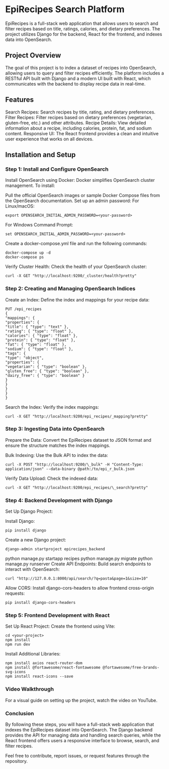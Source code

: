 # EpiRecipes Search Platform

EpiRecipes is a full-stack web application that allows users to search and filter recipes based on title, ratings, calories, and dietary preferences. The project utilizes Django for the backend, React for the frontend, and indexes data into OpenSearch.

## Project Overview

The goal of this project is to index a dataset of recipes into OpenSearch, allowing users to query and filter recipes efficiently. The platform includes a RESTful API built with Django and a modern UI built with React, which communicates with the backend to display recipe data in real-time.

## Features

Search Recipes: Search recipes by title, rating, and dietary preferences.
Filter Recipes: Filter recipes based on dietary preferences (vegetarian, gluten-free, etc.) and other attributes.
Recipe Details: View detailed information about a recipe, including calories, protein, fat, and sodium content.
Responsive UI: The React frontend provides a clean and intuitive user experience that works on all devices.

## Installation and Setup

### Step 1: Install and Configure OpenSearch

Install OpenSearch using Docker:
Docker simplifies OpenSearch cluster management. To install:

Pull the official OpenSearch images or sample Docker Compose files from the OpenSearch documentation.
Set up an admin password:
For Linux/macOS:

```
export OPENSEARCH_INITIAL_ADMIN_PASSWORD=<your-password>
```

For Windows Command Prompt:

```
set OPENSEARCH_INITIAL_ADMIN_PASSWORD=<your-password>
```

Create a docker-compose.yml file and run the following commands:

```
docker-compose up -d
docker-compose ps
```

Verify Cluster Health:
Check the health of your OpenSearch cluster:

```
curl -X GET "http://localhost:9200/_cluster/health?pretty"
```

### Step 2: Creating and Managing OpenSearch Indices

Create an Index:
Define the index and mappings for your recipe data:

```
PUT /epi_recipes
{
"mappings": {
"properties": {
"title": { "type": "text" },
"rating": { "type": "float" },
"calories": { "type": "float" },
"protein": { "type": "float" },
"fat": { "type": "float" },
"sodium": { "type": "float" },
"tags": {
"type": "object",
"properties": {
"vegetarian": { "type": "boolean" },
"gluten_free": { "type": "boolean" },
"dairy_free": { "type": "boolean" }
}
}
}
}
}
```

Search the Index:
Verify the index mappings:

```
curl -X GET "http://localhost:9200/epi_recipes/_mapping?pretty"
```

### Step 3: Ingesting Data into OpenSearch

Prepare the Data:
Convert the EpiRecipes dataset to JSON format and ensure the structure matches the index mappings.

Bulk Indexing:
Use the Bulk API to index the data:

```
curl -X POST "http://localhost:9200/\_bulk" -H "Content-Type: application/json" --data-binary @path:/to/epi_r_bulk.json
```

Verify Data Upload:
Check the indexed data:

```
curl -X GET "http://localhost:9200/epi_recipes/\_search?pretty"
```

### Step 4: Backend Development with Django

Set Up Django Project:

Install Django:

```
pip install django
```

Create a new Django project:

```
django-admin startproject epirecipes_backend
```

python manage.py startapp recipes
python manage.py migrate
python manage.py runserver
Create API Endpoints:
Build search endpoints to interact with OpenSearch:

```
curl "http://127.0.0.1:8000/api/search/?q=pasta&page=1&size=10"
```

Allow CORS:
Install django-cors-headers to allow frontend cross-origin requests:

```
pip install django-cors-headers
```

### Step 5: Frontend Development with React

Set Up React Project:
Create the frontend using Vite:

```npm create vite@latest
cd <your-project>
npm install
npm run dev
```

Install Additional Libraries:

```
npm install axios react-router-dom
npm install @fortawesome/react-fontawesome @fortawesome/free-brands-svg-icons
npm install react-icons --save
```

### Video Walkthrough

For a visual guide on setting up the project, watch the video on YouTube.

### Conclusion

By following these steps, you will have a full-stack web application that indexes the EpiRecipes dataset into OpenSearch. The Django backend provides the API for managing data and handling search queries, while the React frontend offers users a responsive interface to browse, search, and filter recipes.

Feel free to contribute, report issues, or request features through the repository.
